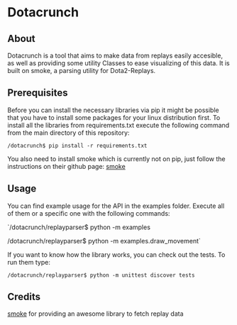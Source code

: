 Dotacrunch
==========

About
-----
Dotacrunch is a tool that aims to make data from replays easily accesible, as well as providing some utility Classes to ease visualizing of this data. It is built on smoke, a parsing utility for Dota2-Replays.

Prerequisites
-------------
Before you can install the necessary libraries via pip it might be possible that you have to install some packages for your linux distribution first. To install all the libraries from requirements.txt execute the following command from the main directory of this repository:

`/dotacrunch$ pip install -r requirements.txt`


You also need to install smoke which is currently not on pip, just follow the instructions on their github page: [smoke](https://github.com/skadistats/smoke)

Usage
-----
You can find example usage for the API in the examples folder. Execute all of them or a specific one with the following commands:

`/dotacrunch/replayparser$ python -m examples

/dotacrunch/replayparser$ python -m examples.draw_movement`


If you want to know how the library works, you can check out the tests. To run them type:

`/dotacrunch/replayparser$ python -m unittest discover tests`

Credits
-------

[smoke](https://github.com/skadistats/smoke) for providing an awesome library to fetch replay data
